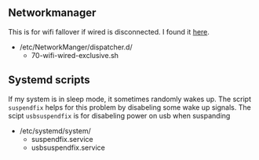 ## Networkmanager
This is for wifi fallover if wired is disconnected. I found it [here](https://matoski.com/article/wifi-ethernet-autoswitch/).

- /etc/NetworkManger/dispatcher.d/
  - 70-wifi-wired-exclusive<i></i>.sh

## Systemd scripts
If my system is in sleep mode, it sometimes randomly wakes up. The script `suspendfix` helps for this problem by disabeling some wake up signals. The scipt `usbsuspendfix` is for disabeling power on usb when suspanding
- /etc/systemd/system/
    - suspendfix.service
    - usbsuspendfix.service
